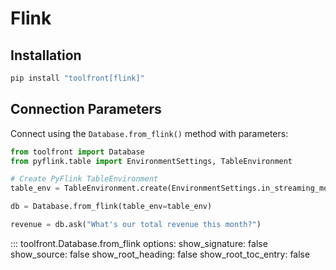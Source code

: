 # Flink

## Installation

```bash
pip install "toolfront[flink]"
```

## Connection Parameters

Connect using the `Database.from_flink()` method with parameters:

```python linenums="1"
from toolfront import Database
from pyflink.table import EnvironmentSettings, TableEnvironment

# Create PyFlink TableEnvironment
table_env = TableEnvironment.create(EnvironmentSettings.in_streaming_mode())

db = Database.from_flink(table_env=table_env)

revenue = db.ask("What's our total revenue this month?")
```

::: toolfront.Database.from_flink
    options:
      show_signature: false
      show_source: false
      show_root_heading: false
      show_root_toc_entry: false